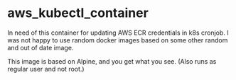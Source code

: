 # aws_kubectl_container

In need of this container for updating AWS ECR credentials in k8s cronjob.
I was not happy to use random docker images based on some other random and out of date image.

This image is based on Alpine, and you get what you see.
(Also runs as regular user and not root.)

